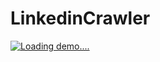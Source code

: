 # LinkedinCrawler

[![Loading demo....](https://j.gifs.com/gJ5J6D.gif)](https://www.youtube.com/watch?v=ZeIJW4dunUo)

